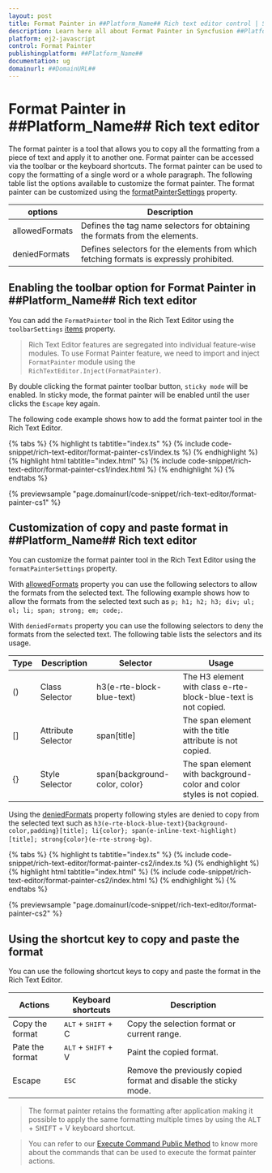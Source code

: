 ```yaml
---
layout: post
title: Format Painter in ##Platform_Name## Rich text editor control | Syncfusion
description: Learn here all about Format Painter in Syncfusion ##Platform_Name## Rich text editor control of Syncfusion Essential JS 2 and more.
platform: ej2-javascript
control: Format Painter 
publishingplatform: ##Platform_Name##
documentation: ug
domainurl: ##DomainURL##
---
```


# Format Painter in ##Platform_Name## Rich text editor

The format painter is a tool that allows you to copy all the formatting from a piece of text and apply it to another one. Format painter can be accessed via the toolbar or the keyboard shortcuts. The format painter can be used to copy the formatting of a single word or a whole paragraph. The following table list the options available to customize the format painter. The format painter can be customized using the [formatPainterSettings](../api/rich-text-editor/formatPainterSettings/) property.

| options           | Description                                                                             |
|-------------------|-----------------------------------------------------------------------------------------|
| allowedFormats    | Defines the tag name selectors for obtaining the formats from the elements.             |
| deniedFormats     | Defines selectors for the elements from which fetching formats is expressly prohibited. |

## Enabling the toolbar option for Format Painter in ##Platform_Name## Rich text editor

You can add the `FormatPainter` tool in the Rich Text Editor using the `toolbarSettings` [items](../api/rich-text-editor/toolbarSettings/#items) property.

> Rich Text Editor features are segregated into individual feature-wise modules. To use Format Painter feature, we need to import and inject `FormatPainter` module using the `RichTextEditor.Inject(FormatPainter)`.

By double clicking the format painter toolbar button, `sticky mode` will be enabled. In sticky mode, the format painter will be enabled until the user clicks the `Escape` key again.

The following code example shows how to add the format painter tool in the Rich Text Editor.

{% tabs %}
{% highlight ts tabtitle="index.ts" %}
(% include code-snippet/rich-text-editor/format-painter-cs1/index.ts %)
(% endhighlight %)
{% highlight html tabtitle="index.html" %}
(% include code-snippet/rich-text-editor/format-painter-cs1/index.html %)
(% endhighlight %)
{% endtabs %}

{% previewsample "page.domainurl/code-snippet/rich-text-editor/format-painter-cs1" %}

## Customization of copy and paste format in ##Platform_Name## Rich text editor

You can customize the format painter tool in the Rich Text Editor using the `formatPainterSettings` property.

With [allowedFormats](../api/rich-text-editor/formatPainterSettings/#allowedformats) property you can use the following selectors to allow the formats from the selected text. The following example shows how to allow the formats from the selected text such as `p; h1; h2; h3; div; ul; ol; li; span; strong; em; code;`.

With `deniedFormats` property you can use the following selectors to deny the formats from the selected text. The following table lists the selectors and its usage.

| Type | Description        | Selector                                                | Usage                                                                  |
|------|--------------------|---------------------------------------------------------|------------------------------------------------------------------------|
| ()   | Class Selector     | h3(e-rte-block-blue-text)                               | The H3 element with class e-rte-block-blue-text is not copied.         |
| []   | Attribute Selector | span\[title]                                            | The span element with the title attribute is not copied.               |
| {}   | Style Selector     | span{background-color, color}                           | The span element with background-color and color styles is not copied. |

Using the [deniedFormats](../api/rich-text-editor/formatPainterSettings/#deniedformats) property following styles are denied to copy from the selected text such as `h3(e-rte-block-blue-text){background-color,padding}[title]; li{color}; span(e-inline-text-highlight)[title]; strong{color}(e-rte-strong-bg)`.

{% tabs %}
{% highlight ts tabtitle="index.ts" %}
(% include code-snippet/rich-text-editor/format-painter-cs2/index.ts %)
(% endhighlight %)
{% highlight html tabtitle="index.html" %}
(% include code-snippet/rich-text-editor/format-painter-cs2/index.html %)
(% endhighlight %)
{% endtabs %}

{% previewsample "page.domainurl/code-snippet/rich-text-editor/format-painter-cs2" %}
## Using the shortcut key to copy and paste the format

You can use the following shortcut keys to copy and paste the format in the Rich Text Editor.

| Actions               | Keyboard shortcuts                    | Description                                                     |
|-----------------------|---------------------------------------|-----------------------------------------------------------------|
| Copy the format       | <kbd>ALT</kbd> + <kbd>SHIFT</kbd> + C | Copy the selection format or current range.                     |
| Pate the format       | <kbd>ALT</kbd> + <kbd>SHIFT</kbd> + V | Paint the copied format.                                        |
| Escape                | <kbd>ESC</kbd>                        | Remove the previously copied format and disable the sticky mode.|

> The format painter retains the formatting after application making it possible to apply the same formatting multiple times by using the <kbd>ALT</kbd> + <kbd>SHIFT</kbd> + V keyboard shortcut.

> You can refer to our [Execute Command Public Method](../api/rich-text-editor/executeCommand/#command) to know more about the commands that can be used to execute the format painter actions.
